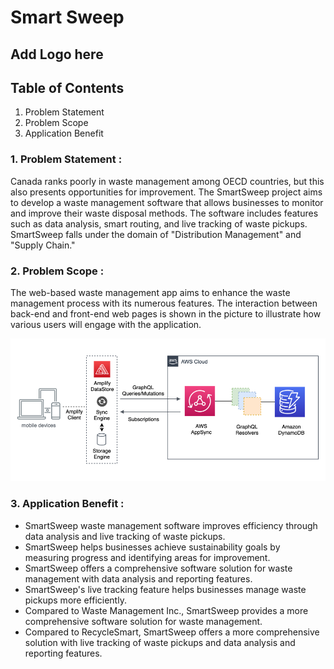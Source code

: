 ﻿# Smart Sweep
 
  ## Add Logo here
  ## Table of Contents
  1. Problem Statement
  2. Problem Scope 
  3. Application Benefit


### 1. Problem Statement : 
Canada ranks poorly in waste management among OECD countries, but this also presents opportunities for improvement. The SmartSweep project aims to develop a waste management software that allows businesses to monitor and improve their waste disposal methods. The software includes features such as data analysis, smart routing, and live tracking of waste pickups. SmartSweep falls under the domain of "Distribution Management" and "Supply Chain."

### 2. Problem Scope : 
The web-based waste management app aims to enhance the waste management process with its numerous features. The interaction between back-end and front-end web pages is shown in the picture to illustrate how various users will engage with the application.

![This image of AWS Amplify Backend](images/AWSAmplifyBackend.png)


### 3. Application Benefit : 
- SmartSweep waste management software improves efficiency through data analysis and live tracking of waste pickups.
- SmartSweep helps businesses achieve sustainability goals by measuring progress and identifying areas for improvement.
- SmartSweep offers a comprehensive software solution for waste management with data analysis and reporting features.
- SmartSweep's live tracking feature helps businesses manage waste pickups more efficiently.
- Compared to Waste Management Inc., SmartSweep provides a more comprehensive software solution for waste management.
- Compared to RecycleSmart, SmartSweep offers a more comprehensive solution with live tracking of waste pickups and data analysis and reporting features.
